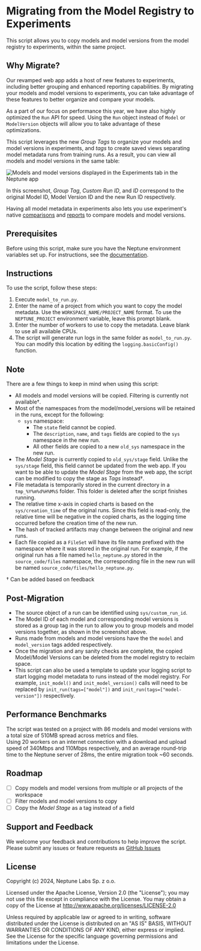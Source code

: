 # Migrating from the Model Registry to Experiments

This script allows you to copy models and model versions from the model registry to experiments, within the same project.

## Why Migrate?
Our revamped web app adds a host of new features to experiments, including better grouping and enhanced reporting capabilities. By migrating your models and model versions to experiments, you can take advantage of these features to better organize and compare your models.

As a part of our focus on performance this year, we have also highly optimized the `Run` API  for speed. Using the `Run` object instead of `Model` or `ModelVersion` objects will allow you to take advantage of these optimizations.

This script leverages the new *Group Tags* to organize your models and model versions in experiments, and *tags* to create saved views separating model metadata runs from training runs. As a result, you can view all models and model versions in the same table:

![Models and model versions displayed in the Experiments tab in the Neptune app](https://neptune.ai/wp-content/uploads/2024/07/MRtoRun.png)

In this screenshot, _Group Tag_, _Custom Run ID_, and _ID_ correspond to the original Model ID, Model Version ID and the new Run ID respectively.

Having all model metadata in experiments also lets you use experiment's native [comparisons](https://docs.neptune.ai/usage/tutorial/#compare-the-runs) and [reports](https://docs.neptune.ai/app/reports/) to compare models and model versions.


## Prerequisites

Before using this script, make sure you have the Neptune environment variables set up. For instructions, see the [documentation](https://docs.neptune.ai/setup/setting_credentials/).

## Instructions

To use the script, follow these steps:

1. Execute `model_to_run.py`.
2. Enter the name of a project from which you want to copy the model metadata. Use the `WORKSPACE_NAME/PROJECT_NAME` format. To use the `NEPTUNE_PROJECT` environment variable, leave this prompt blank.
3. Enter the number of workers to use to copy the metadata. Leave blank to use all available CPUs.
4. The script will generate run logs in the same folder as `model_to_run.py`. You can modify this location by editing the `logging.basicConfig()` function.


## Note

There are a few things to keep in mind when using this script:

- All models and model versions will be copied. Filtering is currently not available†.
- Most of the namespaces from the model/model_versions will be retained in the runs, except for the following:
  - `sys` namespace:
    - The `state` field cannot be copied.
    - The `description`, `name`, and `tags` fields are copied to the `sys` namespace in the new run.
    - All other fields are copied to a new `old_sys` namespace in the new run.
- The _Model Stage_ is currently copied to `old_sys/stage` field. Unlike the `sys/stage` field, this field cannot be updated from the web app. If you want to be able to update the _Model Stage_ from the web app, the script can be modified to copy the stage as _Tags_ instead†.
- File metadata is temporarily stored in the current directory in a `tmp_%Y%m%d%H%M%S` folder. This folder is deleted after the script finishes running.
- The relative time x-axis in copied charts is based on the `sys/creation_time` of the original runs. Since this field is read-only, the relative time will be negative in the copied charts, as the logging time occurred before the creation time of the new run.
- The hash of tracked artifacts may change between the original and new runs.
- Each file copied as a `FileSet` will have its file name prefixed with the namespace where it was stored in the original run. For example, if the original run has a file named `hello_neptune.py` stored in the `source_code/files` namespace, the corresponding file in the new run will be named `source_code/files/hello_neptune.py`.

† Can be added based on feedback

## Post-Migration
- The source object of a run can be identified using `sys/custom_run_id`.
- The Model ID of each model and corresponding model versions is stored as a group tag in the run to allow you to group models and model versions together, as shown in the screenshot above.
- Runs made from models and model versions have the the `model` and `model_version` tags added respectively.
- Once the migration and any sanity checks are complete, the copied Model/Model Versions can be deleted from the model registry to reclaim space.
- This script can also be used a template to update your logging script to start logging model metadata to runs instead of the model registry. For example, `init_model()` and `init_model_version()` calls will need to be replaced by `init_run(tags=["model"])` and `init_run(tags=["model-version"])` respectively.

## Performance Benchmarks

The script was tested on a project with 86 models and model versions with a total size of 510MB spread across metrics and files.  
Using 20 workers on an internet connection with a download and upload speed of 340Mbps and 110Mbps respectively, and an average round-trip time to the Neptune server of 28ms, the entire migration took ~60 seconds.

## Roadmap

- [ ] Copy models and model versions from multiple or all projects of the workspace
- [ ] Filter models and model versions to copy
- [ ] Copy the _Model Stage_ as a tag instead of a field

## Support and Feedback

We welcome your feedback and contributions to help improve the script. Please submit any issues or feature requests as [GitHub Issues](https://github.com/neptune-ai/examples/issues)

## License

Copyright (c) 2024, Neptune Labs Sp. z o.o.

Licensed under the Apache License, Version 2.0 (the "License"); you may not use this file except in compliance with the License. You may obtain a copy of the License at http://www.apache.org/licenses/LICENSE-2.0

Unless required by applicable law or agreed to in writing, software distributed under the License is distributed on an "AS IS" BASIS, WITHOUT WARRANTIES OR CONDITIONS OF ANY KIND, either express or implied.
See the License for the specific language governing permissions and limitations under the License.
